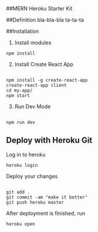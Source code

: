 ##MERN Heroku Starter Kit

##Definition
bla-bla-bla ta-ta-ta

##Installation

1. Install modules
<pre><code>npm install
</code></pre>

2. Install Create React App
 
<pre><code>
npm install -g create-react-app
create-react-app client
cd my-app/
npm start
</code></pre>

3. Run Dev Mode
<pre><code>
npm run dev
</code></pre>


## Deploy with Heroku Git

Log in to heroku

<pre><code>heroku login</code></pre>

Deploy your changes
<pre><code>
git add .
git commit -am "make it better"
git push heroku master
</code></pre>

After deployment is finished, run
<pre><code>heroku open
</code></pre>
